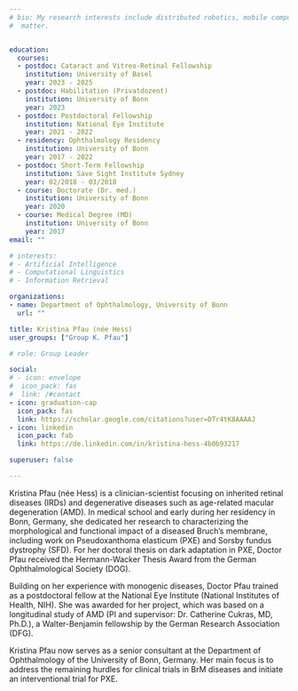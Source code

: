 ```yaml
---
# bio: My research interests include distributed robotics, mobile computing and programmable
#  matter.


education:
  courses:
  - postdoc: Cataract and Vitreo-Retinal Fellowship
    institution: University of Basel
    year: 2023 - 2025
  - postdoc: Habilitation (Privatdozent)
    institution: University of Bonn
    year: 2023
  - postdoc: Postdoctoral Fellowship
    institution: National Eye Institute
    year: 2021 - 2022
  - residency: Ophthalmology Residency
    institution: University of Bonn 
    year: 2017 - 2022
  - postdoc: Short-Term Fellowship
    institution: Save Sight Institute Sydney
    year: 02/2018 - 03/2018
  - course: Doctorate (Dr. med.)
    institution: University of Bonn
    year: 2020
  - course: Medical Degree (MD)
    institution: University of Bonn
    year: 2017
email: ""

# interests:
# - Artificial Intelligence
# - Computational Linguistics
# - Information Retrieval

organizations:
- name: Department of Ophthalmology, University of Bonn
  url: ""

title: Kristina Pfau (née Hess)
user_groups: ["Group K. Pfau"]

# role: Group Leader

social:
# - icon: envelope
#  icon_pack: fas
#  link: /#contact
- icon: graduation-cap
  icon_pack: fas
  link: https://scholar.google.com/citations?user=DTr4tK8AAAAJ
- icon: linkedin
  icon_pack: fab
  link: https://de.linkedin.com/in/kristina-hess-4b0b93217

superuser: false

---
```


Kristina Pfau (née Hess) is a clinician-scientist focusing on inherited retinal diseases (IRDs) and degenerative diseases such as age-related macular degeneration (AMD). In medical school and early during her residency in Bonn, Germany, she dedicated her research to characterizing the morphological and functional impact of a diseased Bruch’s membrane, including work on Pseudoxanthoma elasticum (PXE) and Sorsby fundus dystrophy (SFD). For her doctoral thesis on dark adaptation in PXE, Doctor Pfau received the Hermann-Wacker Thesis Award from the German Ophthalmological Society (DOG).<br/>

Building on her experience with monogenic diseases, Doctor Pfau trained as a postdoctoral fellow at the National Eye Institute (National Institutes of Health, NIH). She was awarded for her project, which was based on a longitudinal study of AMD (PI and supervisor: Dr. Catherine Cukras, MD, Ph.D.), a Walter-Benjamin fellowship by the German Research Association (DFG).<br/>

Kristina Pfau now serves as a senior consultant at the Department of Ophthalmology of the University of Bonn, Germany. Her main focus is to address the remaining hurdles for clinical trials in BrM diseases and initiate an interventional trial for PXE.
